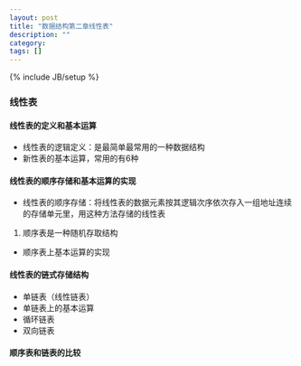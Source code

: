```yaml
---
layout: post
title: "数据结构第二章线性表"
description: ""
category: 
tags: []
---
```

{% include JB/setup %}
### 线性表

#### 线性表的定义和基本运算

- 线性表的逻辑定义：是最简单最常用的一种数据结构
- 新性表的基本运算，常用的有6种


#### 线性表的顺序存储和基本运算的实现

- 线性表的顺序存储：将线性表的数据元素按其逻辑次序依次存入一组地址连续的存储单元里，用这种方法存储的线性表
1. 顺序表是一种随机存取结构
- 顺序表上基本运算的实现

#### 线性表的链式存储结构

- 单链表（线性链表）
- 单链表上的基本运算
- 循环链表
- 双向链表

#### 顺序表和链表的比较

